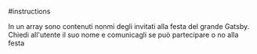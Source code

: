 #instructions

In un array sono contenuti nonmi degli invitati alla festa del grande Gatsby. Chiedi all'utente il suo nome e comunicagli se può partecipare o no alla festa

